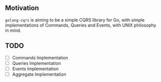 ## Motivation 

`golang-cqrs` is aiming to be a simple CQRS library for Go, with simple implementations of Commands, Queries and Events, with UNIX philosophy in mind. 

## TODO
* [ ] Commands Implementation
* [ ] Queries Implementation
* [ ] Events Implementation
* [ ] Aggregate Implementation